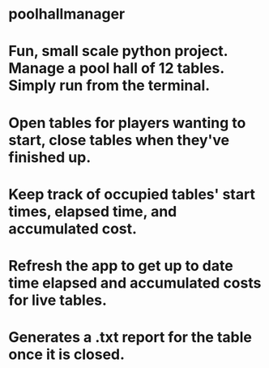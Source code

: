 # poolhallmanager

# Fun, small scale python project. Manage a pool hall of 12 tables. Simply run from the terminal.
# Open tables for players wanting to start, close tables when they've finished up.
# Keep track of occupied tables' start times, elapsed time, and accumulated cost.
# Refresh the app to get up to date time elapsed and accumulated costs for live tables.
# Generates a .txt report for the table once it is closed.
